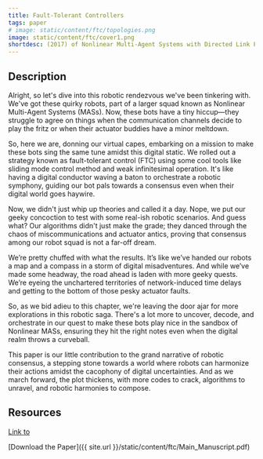 ```yaml
---
title: Fault-Tolerant Controllers 
tags: paper
# image: static/content/ftc/topologies.png
image: static/content/ftc/cover1.png
shortdesc: (2017) of Nonlinear Multi-Agent Systems with Directed Link Failures, Communication Noise and Actuator Faults
---
```


<div class="justify-text">

## Description

Alright, so let's dive into this robotic rendezvous we've been tinkering with. We've got these quirky robots, part of a larger squad known as Nonlinear Multi-Agent Systems (MASs). Now, these bots have a tiny hiccup—they struggle to agree on things when the communication channels decide to play the fritz or when their actuator buddies have a minor meltdown.

So, here we are, donning our virtual capes, embarking on a mission to make these bots sing the same tune amidst this digital static. We rolled out a strategy known as fault-tolerant control (FTC) using some cool tools like sliding mode control method and weak infinitesimal operation. It's like having a digital conductor waving a baton to orchestrate a robotic symphony, guiding our bot pals towards a consensus even when their digital world goes haywire.

Now, we didn't just whip up theories and called it a day. Nope, we put our geeky concoction to test with some real-ish robotic scenarios. And guess what? Our algorithms didn't just make the grade; they danced through the chaos of miscommunications and actuator antics, proving that consensus among our robot squad is not a far-off dream.

We’re pretty chuffed with what the results. It’s like we’ve handed our robots a map and a compass in a storm of digital misadventures. And while we’ve made some headway, the road ahead is laden with more geeky quests. We’re eyeing the unchartered territories of network-induced time delays and getting to the bottom of those pesky actuator faults.

So, as we bid adieu to this chapter, we're leaving the door ajar for more explorations in this robotic saga. There's a lot more to uncover, decode, and orchestrate in our quest to make these bots play nice in the sandbox of Nonlinear MASs, ensuring they hit the right notes even when the digital realm throws a curveball.

This paper is our little contribution to the grand narrative of robotic consensus, a stepping stone towards a world where robots can harmonize their actions amidst the cacophony of digital uncertainties. And as we march forward, the plot thickens, with more codes to crack, algorithms to unravel, and robotic harmonies to compose.
<div>


## Resources

<a class="tf-logo" href="https://ieeexplore.ieee.org/abstract/document/7576914">Link to</a>

[Download the Paper]({{ site.url }}/static/content/ftc/Main_Manuscript.pdf)


